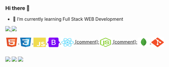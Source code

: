 ### Hi there 👋

- 🌱 I’m currently learning Full Stack WEB Development

<div style="display: flex">
  <a href="https://github.com/Alexandre-Akira">
  <img height="160em" src="https://github-readme-stats.vercel.app/api?username=Alexandre-Akira&show_icons=true&theme=tokyonight&include_all_commits=true&count_private=true"/>
  <img height="160em" src="https://github-readme-stats.vercel.app/api/top-langs/?username=Alexandre-Akira&layout=compact&langs_count=7&theme=tokyonight"/>
</div>
<div style="display: inline_block"><br>
  
  <img align="center" alt="Akira-HTML" height="30" width="40" src="https://raw.githubusercontent.com/devicons/devicon/master/icons/html5/html5-original.svg">
  <img align="center" alt="Akira-CSS" height="30" width="40" src="https://raw.githubusercontent.com/devicons/devicon/master/icons/css3/css3-original.svg">
  <img align="center" alt="Akira-Js" height="30" width="40" src="https://raw.githubusercontent.com/devicons/devicon/master/icons/javascript/javascript-plain.svg">
  <img align="center" alt="Akira-React" height="30" width="40" src="https://raw.githubusercontent.com/devicons/devicon/master/icons/bootstrap/bootstrap-original.svg">
  <img align="center" alt="Akira-React" height="30" width="40" src="https://raw.githubusercontent.com/devicons/devicon/master/icons/react/react-original.svg">
  [comment]:<img align="center" alt="Akira-React" height="30" width="40" src="https://raw.githubusercontent.com/devicons/devicon/master/icons/nodejs/nodejs-original.svg">
  [comment]:<img align="center" alt="Akira-React" height="30" width="40" src="https://raw.githubusercontent.com/devicons/devicon/master/icons/mongodb/mongodb-original.svg">
  <img align="center" alt="Akira-React" height="30" width="40" src="https://raw.githubusercontent.com/devicons/devicon/master/icons/git/git-original.svg">
  
  
  

</div>
  
  ##
 
<div> 
  <a href="https://www.instagram.com/ale_akr/" target="_blank"><img src="https://img.shields.io/badge/-Instagram-%23E4405F?style=for-the-badge&logo=instagram&logoColor=white" target="_blank"></a>
  <a href = "mailto:akira.enjiu@gmail.com"><img src="https://img.shields.io/badge/-Gmail-%23333?style=for-the-badge&logo=gmail&logoColor=white" target="_blank"></a>
  <a href="https://www.linkedin.com/in/alexandre-akira-enjiu-baa5411b3/" target="_blank"><img src="https://img.shields.io/badge/-LinkedIn-%230077B5?style=for-the-badge&logo=linkedin&logoColor=white" target="_blank"></a> 
 
</div>

